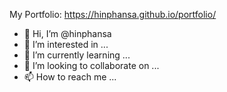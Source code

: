 My Portfolio: https://hinphansa.github.io/portfolio/
- 👋 Hi, I’m @hinphansa
- 👀 I’m interested in ...
- 🌱 I’m currently learning ...
- 💞️ I’m looking to collaborate on ...
- 📫 How to reach me ...



<!---
hinphansa/hinphansa is a ✨ special ✨ repository because its `README.md` (this file) appears on your GitHub profile.
You can click the Preview link to take a look at your changes.
--->
